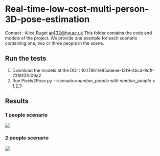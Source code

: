 # Real-time-low-cost-multi-person-3D-pose-estimation
Contact : Alice Ruget ar432@hw.ac.uk
This folder contains the code and models of the project. 
We provide one example for each scenario containing one, two or three people in the scene. 

## Run the tests
1. Download the models at the DOI : 10.17861/e85a6eae-13f9-4bcd-9dff-73f8107c09a2
2. Run Pixels2Pose.py --scenario=*number_people* with *number_people* = 1,2,3 

## Results
### 1 people scenario
![](figure_1people.png)

### 2 people scenario
![](figure_2people.png)
